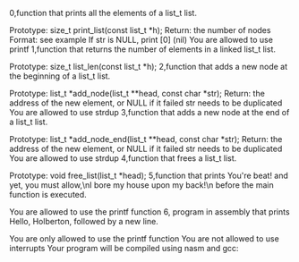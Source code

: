 0,function that prints all the elements of a list_t list.

Prototype: size_t print_list(const list_t *h);
Return: the number of nodes
Format: see example
If str is NULL, print [0] (nil)
You are allowed to use printf
1,function that returns the number of elements in a linked list_t list.

Prototype: size_t list_len(const list_t *h);
2,function that adds a new node at the beginning of a list_t list.

Prototype: list_t *add_node(list_t **head, const char *str);
Return: the address of the new element, or NULL if it failed
str needs to be duplicated
You are allowed to use strdup
3,function that adds a new node at the end of a list_t list.

Prototype: list_t *add_node_end(list_t **head, const char *str);
Return: the address of the new element, or NULL if it failed
str needs to be duplicated
You are allowed to use strdup
4,function that frees a list_t list.

Prototype: void free_list(list_t *head);
5,function that prints You're beat! and yet, you must allow,\nI bore my house upon my back!\n before the main function is executed.

You are allowed to use the printf function
6, program in assembly that prints Hello, Holberton, followed by a new line.

You are only allowed to use the printf function
You are not allowed to use interrupts
Your program will be compiled using nasm and gcc:
